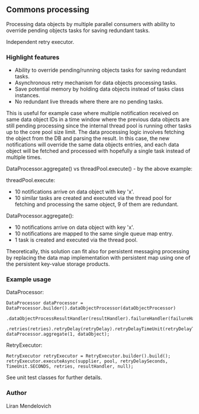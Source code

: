 ## Commons processing
Processing data objects by multiple parallel consumers with ability to override pending objects tasks for saving redundant tasks.

Independent retry executor.
### Highlight features 
* Ability to override pending/running objects tasks for saving redundant tasks. 
* Asynchronous retry mechanism for data objects processing tasks. 
* Save potential memory by holding data objects instead of tasks class instances. 
* No redundant live threads where there are no pending tasks. 

This is useful for example case where multiple notification received on same data object IDs in a time window where the previous data objects are still pending processing since the internal thread pool is running other tasks up to the core pool size limit. The data processing logic involves fetching the object from the DB and parsing the result. In this case, the new notifications will override the same data objects entries, and each data object will be fetched and processed with hopefully a single task instead of multiple times. 

DataProcessor.aggregate() vs threadPool.execute() - by the above example:

threadPool.execute: 
* 10 notifications arrive on data object with key 'x'. 
* 10 similar tasks are created and executed via the thread pool for fetching and processing the same object, 9 of them are redundant.

DataProcessor.aggregate():
* 10 notifications arrive on data object with key 'x'. 
* 10 notifications are mapped to the same single queue map entry. 
* 1 task is created and executed via the thread pool. 

Theoretically, this solution can fit also for persistent messaging processing by replacing the data map implementation with persistent map using one of the persistent key-value storage products. 


### Example usage
DataProcessor:

```
DataProcessor dataProcessor = DataProcessor.builder().dataObjectProcessor(dataObjectProcessor)
				.dataObjectProcessResultHandler(resultHandler).failureHandler(failureHandler).numOfThreads(numOfThreads)
				.retries(retries).retryDelay(retryDelay).retryDelayTimeUnit(retryDelayTimeUnit).build();
dataProcessor.aggregate(1, dataObject);
```

RetryExecutor:

```
RetryExecutor retryExecutor = RetryExecutor.builder().build();
retryExecutor.executeAsync(supplier, pool, retryDelaySeconds, TimeUnit.SECONDS, retries, resultHandler, null);
```
See unit test classes for further details.

### Author
Liran Mendelovich
